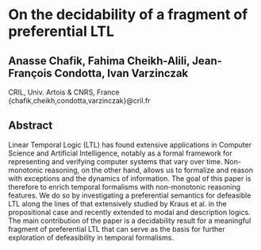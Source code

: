 # On the decidability of a fragment of preferential LTL

## Anasse Chafik, Fahima Cheikh-Alili, Jean-François Condotta, Ivan Varzinczak

CRIL, Univ. Artois & CNRS, France
\{chafik,cheikh,condotta,varzinczak\}@cril.fr

Abstract
--------

Linear Temporal Logic \(LTL\) has found extensive applications in Computer Science and Artificial Intelligence,
notably as a formal framework for representing and verifying computer systems that vary over time. Non-monotonic reasoning, on the other hand, allows us to formalize and reason with exceptions and the dynamics of
information. The goal of this paper is therefore to enrich temporal formalisms with non-monotonic reasoning features. We do so by investigating a preferential semantics for defeasible LTL along the lines of that extensively studied by Kraus et al. in the propositional case and recently extended to modal and description logics. The main contribution of the paper is a decidability result for a meaningful fragment of preferential LTL that can serve as the basis for further exploration of defeasibility in temporal formalisms.
